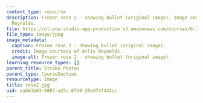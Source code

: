 ```yaml
---
content_type: resource
description: Frozen rose 2 - showing bullet (original image). Image courtesy of Arlis
  Reynolds.
file: https://ol-ocw-studio-app-production.s3.amazonaws.com/courses/6-163-strobe-project-laboratory-fall-2005/eab61b630807a25c07d920ed74f442cc_rose2.jpg
file_type: image/jpeg
image_metadata:
  caption: Frozen rose 2 - showing bullet (original image).
  credit: Image courtesy of Arlis Reynolds.
  image-alt: Frozen rose 2 - showing bullet (original image).
learning_resource_types: []
parent_title: Strobe Photos
parent_type: CourseSection
resourcetype: Image
title: rose2.jpg
uid: eab61b63-0807-a25c-07d9-20ed74f442cc
---
```

